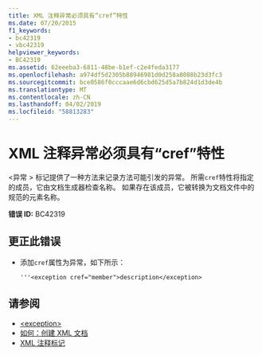 ```yaml
---
title: XML 注释异常必须具有“cref”特性
ms.date: 07/20/2015
f1_keywords:
- bc42319
- vbc42319
helpviewer_keywords:
- BC42319
ms.assetid: 62eeeba3-6811-48be-b1ef-c2e4feda3177
ms.openlocfilehash: a974df5d2305b88946981d0d258a8088b23d3fc3
ms.sourcegitcommit: bce0586f0cccaae6d6cbd625d5a7b824d1d3de4b
ms.translationtype: MT
ms.contentlocale: zh-CN
ms.lasthandoff: 04/02/2019
ms.locfileid: "58813283"
---
```

# <a name="xml-comment-exception-must-have-a-cref-attribute"></a>XML 注释异常必须具有“cref”特性
\<异常 > 标记提供了一种方法来记录方法可能引发的异常。 所需`cref`特性将指定的成员，它由文档生成器检查名称。 如果存在该成员，它被转换为文档文件中的规范的元素名称。  
  
 **错误 ID:** BC42319  
  
## <a name="to-correct-this-error"></a>更正此错误  
  
-   添加`cref`属性为异常，如下所示：  
  
    ```  
    '''<exception cref="member">description</exception>  
    ```  
  
## <a name="see-also"></a>请参阅

- [\<exception>](../../../visual-basic/language-reference/xmldoc/exception.md)
- [如何：创建 XML 文档](../../../visual-basic/programming-guide/program-structure/how-to-create-xml-documentation.md)
- [XML 注释标记](../../../visual-basic/language-reference/xmldoc/index.md)
